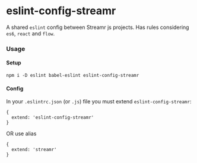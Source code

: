 # eslint-config-streamr

A shared `eslint` config between Streamr js projects. Has rules considering `es6`, `react` and `flow`.

### Usage

#### Setup
`npm i -D eslint babel-eslint eslint-config-streamr`

#### Config
In your `.eslintrc.json` (or `.js`) file you must extend `eslint-config-streamr`:
```
{
  extend: 'eslint-config-streamr'
}
```
OR use alias
```
{
  extend: 'streamr'
}
```
